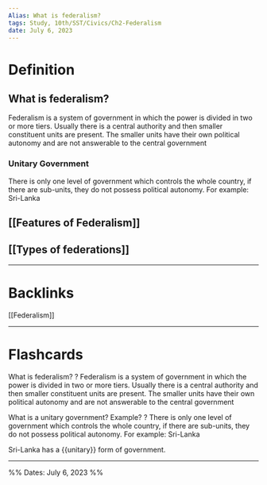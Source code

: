 ```yaml
---
Alias: What is federalism?
tags: Study, 10th/SST/Civics/Ch2-Federalism
date: July 6, 2023
---
```

# Definition
## What is federalism?
Federalism is a system of government in which the power is divided in two or more tiers. Usually there is a central authority and then smaller constituent units are present. The smaller units have their own political autonomy and are not answerable to the central government
### Unitary Government
There is only one level of government which controls the whole country, if there are sub-units, they do not possess political autonomy. For example: Sri-Lanka
## [[Features of Federalism]]
## [[Types of federations]]

---
# Backlinks
[[Federalism]]

---
# Flashcards

What is federalism?
?
Federalism is a system of government in which the power is divided in two or more tiers. Usually there is a central authority and then smaller constituent units are present. The smaller units have their own political autonomy and are not answerable to the central government
<!--SR:!2024-06-20,108,280-->

What is a unitary government? Example?
?
There is only one level of government which controls the whole country, if there are sub-units, they do not possess political autonomy. For example: Sri-Lanka
<!--SR:!2025-10-27,623,300-->

Sri-Lanka has a {{unitary}} form of government.
<!--SR:!2024-08-01,278,282-->

---

%%
Dates: July 6, 2023
%%